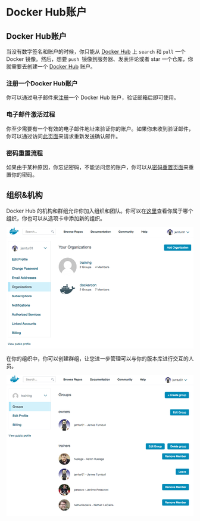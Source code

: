 # Docker Hub账户


## Docker Hub账户

当没有数字签名和账户的时候，你只能从 [Docker Hub](https://hub.docker.com/) 上 `search` 和 `pull` 一个 Docker 镜像。然后，想要 `push `镜像到服务器、发表评论或者 star 一个仓库，你就需要去创建一个 [Docker Hub](https://hub.docker.com/) 账户。

### 注册一个Docker Hub账户

你可以通过电子邮件来[注册](https://hub.docker.com/account/signup/)一个 Docker Hub 账户，验证邮箱后即可使用。

### 电子邮件激活过程

你至少需要有一个有效的电子邮件地址来验证你的账户。如果你未收到验证邮件，你可以通过访问[此页面](https://hub.docker.com/account/resend-email-confirmation/)来请求重新发送确认邮件。

### 密码重置流程

如果由于某种原因，你忘记密码，不能访问您的账户，你可以从[密码重置页面](https://hub.docker.com/account/forgot-password/)来重置你的密码。

## 组织&机构

Docker Hub 的机构和群组允许你加入组织和团队。你可以在[这里](https://hub.docker.com/account/organizations/)查看你属于哪个组织，你也可以从选项卡中添加新的组织。

![../images/orgs.png](../images/orgs.png)

在你的组织中，你可以创建群组，让您进一步管理可以与你的版本库进行交互的人员。

![../images/groups.png](../images/groups.png)
